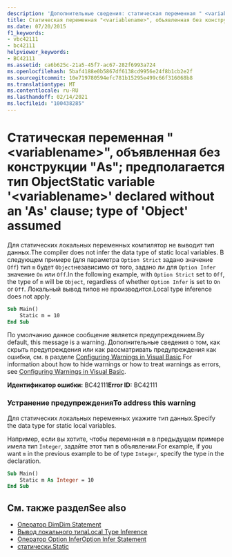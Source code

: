 ```yaml
---
description: 'Дополнительные сведения: статическая переменная " <variablename> ", объявленная без предложения "AS"; предполагается тип "Object"'
title: Статическая переменная "<variablename>", объявленная без конструкции "As"; предполагается тип Object
ms.date: 07/20/2015
f1_keywords:
- vbc42111
- bc42111
helpviewer_keywords:
- BC42111
ms.assetid: ca6b625c-21a5-45f7-ac67-282f6993a724
ms.openlocfilehash: 5baf4188e0b5867df6138cd9956e24f8b1cb2e2f
ms.sourcegitcommit: 10e719780594efc781b15295e499c66f316068b8
ms.translationtype: MT
ms.contentlocale: ru-RU
ms.lasthandoff: 02/14/2021
ms.locfileid: "100438285"
---
```

# <a name="static-variable-variablename-declared-without-an-as-clause-type-of-object-assumed"></a><span data-ttu-id="5db0c-103">Статическая переменная "\<variablename>", объявленная без конструкции "As"; предполагается тип Object</span><span class="sxs-lookup"><span data-stu-id="5db0c-103">Static variable '\<variablename>' declared without an 'As' clause; type of 'Object' assumed</span></span>

<span data-ttu-id="5db0c-104">Для статических локальных переменных компилятор не выводит тип данных.</span><span class="sxs-lookup"><span data-stu-id="5db0c-104">The compiler does not infer the data type of static local variables.</span></span> <span data-ttu-id="5db0c-105">В следующем примере (для параметра `Option Strict` задано значение `Off`) тип `m` будет `Object`независимо от того, задано ли для `Option Infer` значение `On` или `Off`.</span><span class="sxs-lookup"><span data-stu-id="5db0c-105">In the following example, with `Option Strict` set to `Off`, the type of `m` will be `Object`, regardless of whether `Option Infer` is set to `On` or `Off`.</span></span> <span data-ttu-id="5db0c-106">Локальный вывод типов не производится.</span><span class="sxs-lookup"><span data-stu-id="5db0c-106">Local type inference does not apply.</span></span>

```vb
Sub Main()
    Static m = 10
End Sub
```

<span data-ttu-id="5db0c-107">По умолчанию данное сообщение является предупреждением.</span><span class="sxs-lookup"><span data-stu-id="5db0c-107">By default, this message is a warning.</span></span> <span data-ttu-id="5db0c-108">Дополнительные сведения о том, как скрыть предупреждения или как рассматривать предупреждения как ошибки, см. в разделе [Configuring Warnings in Visual Basic](/visualstudio/ide/configuring-warnings-in-visual-basic).</span><span class="sxs-lookup"><span data-stu-id="5db0c-108">For information about how to hide warnings or how to treat warnings as errors, see [Configuring Warnings in Visual Basic](/visualstudio/ide/configuring-warnings-in-visual-basic).</span></span>

<span data-ttu-id="5db0c-109">**Идентификатор ошибки:** BC42111</span><span class="sxs-lookup"><span data-stu-id="5db0c-109">**Error ID:** BC42111</span></span>

### <a name="to-address-this-warning"></a><span data-ttu-id="5db0c-110">Устранение предупреждения</span><span class="sxs-lookup"><span data-stu-id="5db0c-110">To address this warning</span></span>

<span data-ttu-id="5db0c-111">Для статических локальных переменных укажите тип данных.</span><span class="sxs-lookup"><span data-stu-id="5db0c-111">Specify the data type for static local variables.</span></span>

<span data-ttu-id="5db0c-112">Например, если вы хотите, чтобы переменная `m` в предыдущем примере имела тип `Integer`, задайте этот тип в объявлении.</span><span class="sxs-lookup"><span data-stu-id="5db0c-112">For example, if you want `m` in the previous example to be of type `Integer`, specify the type in the declaration.</span></span>

```vb
Sub Main()
    Static m As Integer = 10
End Sub
```

## <a name="see-also"></a><span data-ttu-id="5db0c-113">См. также раздел</span><span class="sxs-lookup"><span data-stu-id="5db0c-113">See also</span></span>

- [<span data-ttu-id="5db0c-114">Оператор Dim</span><span class="sxs-lookup"><span data-stu-id="5db0c-114">Dim Statement</span></span>](../language-reference/statements/dim-statement.md)
- [<span data-ttu-id="5db0c-115">Вывод локального типа</span><span class="sxs-lookup"><span data-stu-id="5db0c-115">Local Type Inference</span></span>](../programming-guide/language-features/variables/local-type-inference.md)
- [<span data-ttu-id="5db0c-116">Оператор Option Infer</span><span class="sxs-lookup"><span data-stu-id="5db0c-116">Option Infer Statement</span></span>](../language-reference/statements/option-infer-statement.md)
- [<span data-ttu-id="5db0c-117">статически.</span><span class="sxs-lookup"><span data-stu-id="5db0c-117">Static</span></span>](../language-reference/modifiers/static.md)
